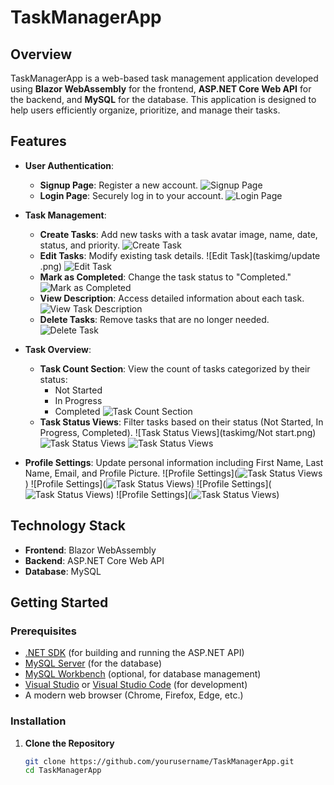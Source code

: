 # TaskManagerApp

## Overview

TaskManagerApp is a web-based task management application developed using **Blazor WebAssembly** for the frontend, **ASP.NET Core Web API** for the backend, and **MySQL** for the database. This application is designed to help users efficiently organize, prioritize, and manage their tasks.

## Features

- **User Authentication**:
  - **Signup Page**: Register a new account.
    ![Signup Page](taskimg/signup.png)
  - **Login Page**: Securely log in to your account.
    ![Login Page](taskimg/login.png)

- **Task Management**:
  - **Create Tasks**: Add new tasks with a task avatar image, name, date, status, and priority.
    ![Create Task](taskimg/createtask.png)
  - **Edit Tasks**: Modify existing task details.
    ![Edit Task](taskimg/update .png)
    ![Edit Task](taskimg/uploadimg.png)
  - **Mark as Completed**: Change the task status to "Completed."
    ![Mark as Completed](taskimg/markascompleted.png)
  - **View Description**: Access detailed information about each task.
    ![View Task Description](taskimg/taskdetails.png)
  - **Delete Tasks**: Remove tasks that are no longer needed.
    ![Delete Task](taskimg/delete.png)

- **Task Overview**:
  - **Task Count Section**: View the count of tasks categorized by their status:
    - Not Started
    - In Progress
    - Completed
    ![Task Count Section](taskimg/taskcount.png)
  - **Task Status Views**: Filter tasks based on their status (Not Started, In Progress, Completed).
    ![Task Status Views](taskimg/Not start.png)
    ![Task Status Views](taskimg/inprogress.png)
    ![Task Status Views](taskimg/completed.png)

- **Profile Settings**: Update personal information including First Name, Last Name, Email, and Profile Picture.
  ![Profile Settings](![Task Status Views](taskimg/profilesetting.png))
  ![Profile Settings](![Task Status Views](taskimg/profile1.png))
  ![Profile Settings](![Task Status Views](taskimg/profile2.png))
  ![Profile Settings](![Task Status Views](taskimg/profile3.png))

  

## Technology Stack

- **Frontend**: Blazor WebAssembly
- **Backend**: ASP.NET Core Web API
- **Database**: MySQL

## Getting Started

### Prerequisites

- [.NET SDK](https://dotnet.microsoft.com/download) (for building and running the ASP.NET API)
- [MySQL Server](https://dev.mysql.com/downloads/mysql/) (for the database)
- [MySQL Workbench](https://dev.mysql.com/downloads/workbench/) (optional, for database management)
- [Visual Studio](https://visualstudio.microsoft.com/) or [Visual Studio Code](https://code.visualstudio.com/) (for development)
- A modern web browser (Chrome, Firefox, Edge, etc.)

### Installation

1. **Clone the Repository**

   ```bash
   git clone https://github.com/yourusername/TaskManagerApp.git
   cd TaskManagerApp
